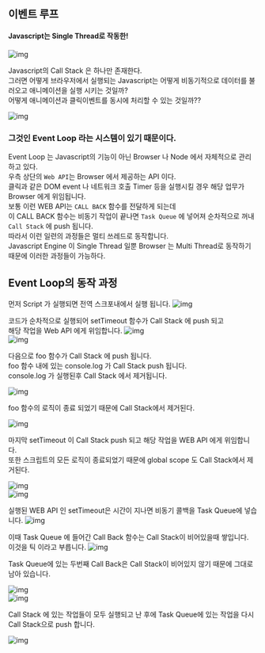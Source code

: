 ## 이벤트 루프
#### Javascript는 Single Thread로 작동한!  
![img](../img/0.evtLoop.png)  

Javascript의 Call Stack 은 하나만 존재한다.  
그러면 어떻게 브라우저에서 실행되는 Javascript는 어떻게 비동기적으로 데이터를 불러오고 애니메이션을 실행 시키는 것일까?  
어떻게 애니메이션과 클릭이벤트를 동시에 처리할 수 있는 것일까??  

![img](../img/1.evtLoop.png)  
  
### 그것인 Event Loop 라는 시스템이 있기 때문이다.  
Event Loop 는 Javascript의 기능이 아닌 Browser 나 Node 에서 자체적으로 관리하고 있다.  
우측 상단의 `Web API`는 Browser 에서 제공하는 API 이다.  
클릭과 같은 DOM event 나 네트워크 호출 Timer 등을 실행시킬 경우 해당 업무가 Browser 에게 위임됩니다.  
보통 이런 WEB API는 `CALL BACK` 함수를 전달하게 되는데  
이 CALL BACK 함수는 비동기 작업이 끝나면 `Task Queue` 에 넣어져 순차적으로 꺼내 `Call Stack` 에 push 됩니다.  
따라서 이런 일련의 과정들은 멀티 쓰레드로 동작합니다.  
Javascript Engine 이 Single Thread 일뿐 Browser 는 Multi Thread로 동작하기 때문에 이러한 과정들이 가능하다.  
  
## Event Loop의 동작 과정  
  
먼저 Script 가 실행되면 전역 스크포내에서 실행 됩니다.
![img](../img/2.evtLoop.png)  
  
코드가 순차적으로 실행되어 setTimeout 함수가 Call Stack 에 push 되고  
해당 작업을 Web API 에게 위임합니다.
![img](../img/3.evtLoop.png)  
![img](../img/4.evtLoop.png)  
  
다음으로 foo 함수가 Call Stack 에 push 됩니다.  
foo 함수 내에 있는 console.log 가 Call Stack push 됩니다.  
console.log 가 실행된후 Call Stack 에서 제거됩니다.  

![img](../img/5.evtLoop.png)  
  
foo 함수의 로직이 종료 되었기 때문에 Call Stack에서 제거된다.  

![img](../img/6.evtLoop.png)  
  
마지막 setTimeout 이 Call Stack push 되고 해당 작업을 WEB API 에게 위임합니다.  
또한 스크립트의 모든 로직이 종료되었기 때문에 global scope 도 Call Stack에서 제거된다.

![img](../img/7.evtLoop.png)  
![img](../img/8.evtLoop.png)  
  
실행된 WEB API 인 setTimeout은 시간이 지나면 비동기 콜백을 Task Queue에 넣습니다.
![img](../img/9.evtLoop.png)  

이때 Task Queue 에 들어간 Call Back 함수는 Call Stack이 비어있을때 쌓입니다.  
이것을 틱 이라고 부릅니다.
![img](../img/10.evtLoop.png)  
  
Task Queue에 있는 두번째 Call Back은 Call Stack이 비어있지 않기 때문에 그대로 남아 있습니다.  

![img](../img/11.evtLoop.png)  
![img](../img/12.evtLoop.png)  

Call Stack 에 있는 작업들이 모두 실행되고 난 후에 Task Queue에 있는 작업을 다시 Call Stack으로 push 합니다.  

![img](../img/13.evtLoop.png)  
  

